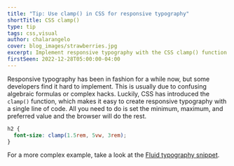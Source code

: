 ```yaml
---
title: "Tip: Use clamp() in CSS for responsive typography"
shortTitle: CSS clamp()
type: tip
tags: css,visual
author: chalarangelo
cover: blog_images/strawberries.jpg
excerpt: Implement responsive typography with the CSS clamp() function.
firstSeen: 2022-12-28T05:00:00-04:00
---
```


Responsive typography has been in fashion for a while now, but some developers find it hard to implement. This is usually due to confusing algebraic formulas or complex hacks. Luckily, CSS has introduced the `clamp()` function, which makes it easy to create responsive typography with a single line of code. All you need to do is set the minimum, maximum, and preferred value and the browser will do the rest.

```css
h2 {
  font-size: clamp(1.5rem, 5vw, 3rem);
}
```

For a more complex example, take a look at the [Fluid typography snippet](/css/s/fluid-typography).
